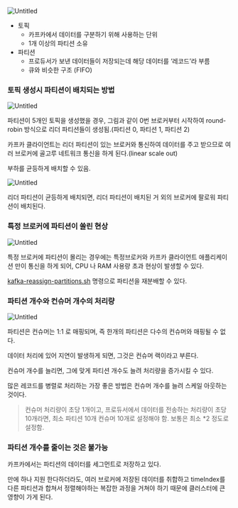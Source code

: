 ![Untitled](https://s3-us-west-2.amazonaws.com/secure.notion-static.com/e3fe486b-e4f4-463c-a9ca-2e34f2169b0f/Untitled.png)

- 토픽
    - 카프카에서 데이터를 구분하기 위해 사용하는 단위
    - 1개 이상의 파티션 소유
- 파티션
    - 프로듀서가 보낸 데이터들이 저장되는데 해당 데이터를 ‘레코드’라 부름
    - 큐와 비슷한 구조 (FIFO)

### 토픽 생성시 파티션이 배치되는 방법

![Untitled](https://s3-us-west-2.amazonaws.com/secure.notion-static.com/1c7b1a99-4b2f-443f-9a2a-d90ea6f34346/Untitled.png)

파티션이 5개인 토픽을 생성했을 경우, 그림과 같이 0번 브로커부터 시작하여 round-robin 방식으로 리더 파티션들이 생성됨.(파티션 0, 파티션 1, 파티션 2)

카프카 클라이언트는 리더 파티션이 있는 브로커와 통신하여 데이터를 주고 받으므로 여러 브로커에 골고루 네트워크 통신을 하게 된다.(linear scale out)

부하를 균등하게 배치할 수 있음.

![Untitled](https://s3-us-west-2.amazonaws.com/secure.notion-static.com/9b91c6b3-eb95-4a76-84d9-23f9e70a7e80/Untitled.png)

리더 파티션이 균등하게 배치되면, 리더 파티션이 배치된 거 외의 브로커에 팔로워 파티션이 배치된다.

### 특정 브로커에 파티션이 쏠린 현상

![Untitled](https://s3-us-west-2.amazonaws.com/secure.notion-static.com/3f514a1c-59ca-458d-a44b-167b59579ca2/Untitled.png)

특정 브로커에 파티션이 몰리는 경우에는 특정브로커와 카프카 클라이언트 애플리케이션 만이 통신을 하게 되어, CPU 나 RAM 사용량 초과 현상이 발생할 수 있다. 

 [kafka-reassign-partitions.sh](http://kafka-reassign-partitions.sh) 명령으로 파티션을 재분배할 수 있다.

### 파티션 개수와 컨슈머 개수의 처리량

![Untitled](https://s3-us-west-2.amazonaws.com/secure.notion-static.com/5a8ef42a-166c-4623-b349-e5b167913336/Untitled.png)

파티션은 컨슈머는 1:1 로 매핑되며, 즉 한개의 파티션은 다수의 컨슈머와 매핑될 수 없다.

데이터 처리에 있어 지연이 발생하게 되면, 그것은 컨슈머 랙이라고 부른다.

컨슈머 개수를 늘리면, 그에 맞게 파티션 개수도 늘려 처리량을 증가시킬 수 있다.

많은 레코드를 병렬로 처리하는 가장 좋은 방법은 컨슈머 개수를 늘려 스케일 아웃하는 것이다.

> 컨슈머 처리량이 초당 1개이고, 프로듀서에서 데이터를 전송하는 처리량이 초당 10개라면, 최소 파티션 10개 컨슈머 10개로 설정해야 함.
보통은 최소 *2 정도로 설정함.
> 

### 파티션 개수를 줄이는 것은 불가능

카프카에서는 파티션의 데이터를 세그먼트로 저장하고 있다.

 만에 하나 지원 한다하더라도, 여러 브로커에 저장된 데이터를 취합하고 timeIndex를 다른 파티션과 합쳐서 정렬해야하는 복잡한 과정을 거쳐야 하기 때문에 클러스터에 큰 영향이 가게 된다.